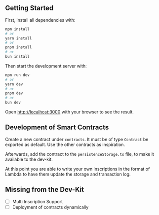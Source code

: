 
## Getting Started

First, install all dependencies with:

```bash
npm install
# or
yarn install
# or
pnpm install
# or
bun install
```

Then start the development server with:

```bash
npm run dev
# or
yarn dev
# or
pnpm dev
# or
bun dev
```

Open [http://localhost:3000](http://localhost:3000) with your browser to see the result.

## Development of Smart Contracts

Create a new contract under `contracts`. It must be of type `Contract` be exported as default. Use the other contracts as inspiration.

Afterwards, add the contract to the `persistenceStorage.ts` file, to make it available to the dev-kit.

At this point you are able to write your own inscriptions in the format of Lambda to have them update the storage and transaction log.


## Missing from the Dev-Kit

- [ ] Multi Inscription Support
- [ ] Deployment of contracts dynamically
